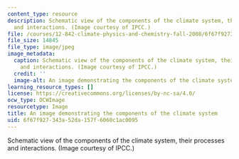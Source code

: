 ```yaml
---
content_type: resource
description: Schematic view of the components of the climate system, their processes
  and interactions. (Image courtesy of IPCC.)
file: /courses/12-842-climate-physics-and-chemistry-fall-2008/6f67f927343a52da157f6060c1ac0095_12-842f08-th.jpg
file_size: 14845
file_type: image/jpeg
image_metadata:
  caption: Schematic view of the components of the climate system, their processes
    and interactions. (Image courtesy of IPCC.)
  credit: ''
  image-alt: An image demonstrating the components of the climate system.
learning_resource_types: []
license: https://creativecommons.org/licenses/by-nc-sa/4.0/
ocw_type: OCWImage
resourcetype: Image
title: An image demonstrating the components of the climate system
uid: 6f67f927-343a-52da-157f-6060c1ac0095
---
```

Schematic view of the components of the climate system, their processes and interactions. (Image courtesy of IPCC.)